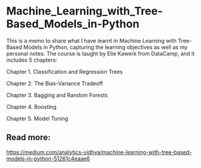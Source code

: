 # Machine_Learning_with_Tree-Based_Models_in-Python
This is a memo to share what I have learnt in Machine Learning with Tree-Based Models in Python, capturing the learning objectives as well as my personal notes. The course is taught by Elie Kawerk from DataCamp, and it includes 5 chapters:

Chapter 1. Classification and Regression Trees

Chapter 2. The Bias-Variance Tradeoff

Chapter 3. Bagging and Random Forests

Chapter 4. Boosting

Chapter 5. Model Tuning

## Read more:
https://medium.com/analytics-vidhya/machine-learning-with-tree-based-models-in-python-51261c4eaae6

